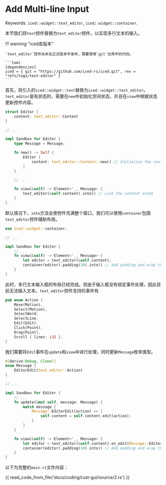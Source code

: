 # Add Multi-line Input

Keywords: `iced::widget::text_editor`, `iced::widget::container`.

本节我们将`text`控件替换为`text_editor`控件，以实现多行文本的输入。

!!! warning "iced库版本"

    `text_editor`控件尚未在正式版本中发布，需要使用`git`仓库中的代码。

    ```toml
    [dependencies]
    iced = { git = "https://github.com/iced-rs/iced.git", rev = "refs/tags/text-editor" }
    ```

首先，将引入的`iced::widget::text`替换为`iced::widget::text_editor`。`text_editor`是有状态的，需要在`new`中初始化空间状态，并且在`view`中根据状态更新控件内容。

```rust
struct Editor {
    content: text_editor::Content
}

// ...

impl Sandbox for Editor {
    type Message = Message;

    fn new() -> Self {
        Editor {
            content: text_editor::Content::new() // Initialize the content
        }
    }

    // ...

    fn view(&self) -> Element<'_, Message> {
        text_editor(&self.content).into() // Link the content state
    }
}
```

默认情况下，`into`方法会使控件充满整个窗口，我们可以使用`container`包围`text_editor`控件辅助布局。

```rust
use iced::widget::container;

// ...

impl Sandbox for Editor {
    // ...
    fn view(&self) -> Element<'_, Message> {
        let editor = text_editor(&self.content);
        container(editor).padding(10).into() // Add padding and wrap the editor
    }
}
```

此时，多行文本输入框的布局已经完成。但由于输入框没有绑定事件处理，因此目前无法输入文本。`text_editor`控件支持的事件有

```rust hl_lines="6"
pub enum Action {
    Move(Motion),
    Select(Motion),
    SelectWord,
    SelectLine,
    Edit(Edit),
    Click(Point),
    Drag(Point),
    Scroll { lines: i32 },
}
```

我们需要将`Edit`事件在`update`和`view`中进行处理，同时更新`Message`枚举类型。

```rust
#[derive(Debug, Clone)]
enum Message {
    EditorEdit(text_editor::Action)
}

// ...

impl Sandbox for Editor {
    // ...
    fn update(&mut self, message: Message) {
        match message {
            Message::EditorEdit(action) => {
                self.content = self.content.edit(action);
            }
        }
    }

    fn view(&self) -> Element<'_, Message> {
        let editor = text_editor(&self.content).on_edit(Message::EditorEdit); // Bind the edit event
        container(editor).padding(10).into() // Add padding and wrap the editor
    }
}
```

以下为完整的`main.rs`文件内容：

{{ read_code_from_file('docs/coding/rust-gui/source/2.rs') }}
